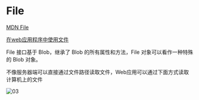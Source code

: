 # File

[MDN File](https://developer.mozilla.org/zh-CN/docs/Web/API/File)

[在web应用程序中使用文件](https://developer.mozilla.org/zh-CN/docs/Web/API/File/Using_files_from_web_applications#Example.3A_Using_object_URLs_to_display_images)

File 接口基于 Blob，继承了 Blob 的所有属性和方法，File 对象可以看作一种特殊的 Blob 对象。

不像服务器端可以直接通过文件路径读取文件，Web应用可以通过下面方式读取计算机上的文件

![03](/images/20230802/03.png)